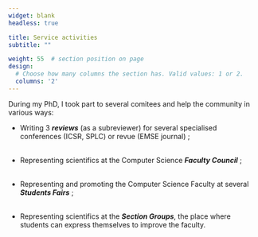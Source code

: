 ```yaml
---
widget: blank
headless: true

title: Service activities
subtitle: ""

weight: 55  # section position on page
design:
  # Choose how many columns the section has. Valid values: 1 or 2.
  columns: '2'
---
```


During my PhD, I took part to several comitees and help the community in various ways:

* Writing 3 ***reviews*** (as a subreviewer) for several specialised conferences (ICSR, SPLC) or revue (EMSE journal)&nbsp;;<br/><br/>

* Representing scientifics at the Computer Science ***Faculty Council***&nbsp;;<br/><br/>

* Representing and promoting the Computer Science Faculty at several ***Students Fairs***&nbsp;;<br/><br/>

* Representing scientifics at the ***Section Groups***, the place where students can express themselves to improve the faculty.
